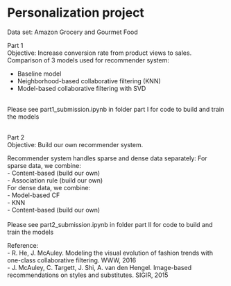 # Personalization project

Data set: Amazon Grocery and Gourmet Food

Part 1 <br />
Objective: Increase conversion rate from product views to sales. <br />
Comparison of 3 models used for recommender system:
  - Baseline model <br />
  - Neighborhood-based collaborative filtering (KNN) <br />
  - Model-based collaborative filtering with SVD <br />
<br />
Please see part1_submission.ipynb	in folder part I for code to build and train the models
<br />
<br />
<p>Part 2 <br />
Objective: Build our own recommender system. <br />
<p>Recommender system handles sparse and dense data separately:
For sparse data, we combine: <br />
  - Content-based (build our own) <br />
  - Association rule (build our own) <br />
For dense data, we combine: <br />
  - Model-based CF <br />
  - KNN <br />
  - Content-based (build our own)<br />
<br />
Please see part2_submission.ipynb	in folder part II for code to build and train the models
<br />
<p>Reference: <br />
- R. He, J. McAuley. Modeling the visual evolution of fashion trends with one-class collaborative filtering. WWW, 2016 <br />
- J. McAuley, C. Targett, J. Shi, A. van den Hengel. Image-based recommendations on styles and substitutes. SIGIR, 2015
